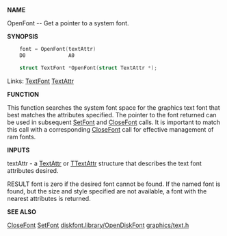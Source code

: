 
**NAME**

OpenFont -- Get a pointer to a system font.

**SYNOPSIS**

```c
    font = OpenFont(textAttr)
    D0              A0

    struct TextFont *OpenFont(struct TextAttr *);

```
Links: [TextFont](_00A8) [TextAttr](_00A8) 

**FUNCTION**

This function searches the system font space for the graphics
text font that best matches the attributes specified.  The
pointer to the font returned can be used in subsequent
[SetFont](../graphics/SetFont) and [CloseFont](../graphics/CloseFont) calls.  It is important to match this
call with a corresponding [CloseFont](../graphics/CloseFont) call for effective
management of ram fonts.

**INPUTS**

textAttr - a [TextAttr](_00A8) or [TTextAttr](_00A8) structure that describes the
text font attributes desired.

RESULT
font is zero if the desired font cannot be found.  If the named
font is found, but the size and style specified are not
available, a font with the nearest attributes is returned.

**SEE ALSO**

[CloseFont](../graphics/CloseFont)  [SetFont](../graphics/SetFont)
[diskfont.library/OpenDiskFont](OpenDiskFont)  [graphics/text.h](_00A8)

